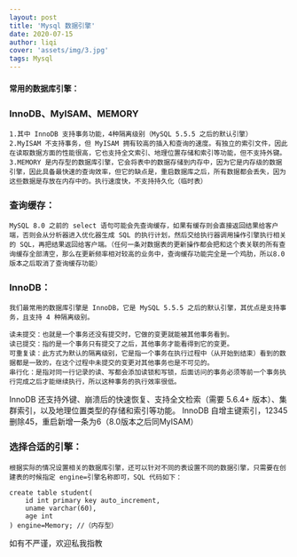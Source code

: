 ```yaml
---
layout: post
title: 'Mysql 数据引擎'
date: 2020-07-15
author: liqi
cover: 'assets/img/3.jpg'
tags: Mysql
---
```


#### 常用的数据库引擎：
### InnoDB、MyISAM、MEMORY 
	1.其中 InnoDB 支持事务功能，4种隔离级别（MySQL 5.5.5 之后的默认引擎）
	2.MyISAM 不支持事务，但 MyISAM 拥有较高的插入和查询的速度。有独立的索引文件，因此在读取数据方面的性能很高，它也支持全文索引、地理位置存储和索引等功能，但不支持外键。
	3.MEMORY 是内存型的数据库引擎，它会将表中的数据存储到内存中，因为它是内存级的数据引擎，因此具备最快速的查询效率，但它的缺点是，重启数据库之后，所有数据都会丢失，因为这些数据是存放在内存中的。执行速度快，不支持持久化（临时表）

### 查询缓存：
	MySQL 8.0 之前的 select 语句可能会先查询缓存，如果有缓存则会直接返回结果给客户端，否则会从分析器进入优化器生成 SQL 的执行计划，然后交给执行器调用操作引擎执行相关的 SQL，再把结果返回给客户端。（任何一条对数据表的更新操作都会把和这个表关联的所有查询缓存全部清空，那么在更新频率相对较高的业务中，查询缓存功能完全是一个鸡肋，所以8.0版本之后取消了查询缓存功能）

### InnoDB：
	我们最常用的数据库引擎是 InnoDB，它是 MySQL 5.5.5 之后的默认引擎，其优点是支持事务，且支持 4 种隔离级别。

	读未提交：也就是一个事务还没有提交时，它做的变更就能被其他事务看到。
	读已提交：指的是一个事务只有提交了之后，其他事务才能看得到它的变更。
	可重复读：此方式为默认的隔离级别，它是指一个事务在执行过程中（从开始到结束）看到的数据都是一致的，在这个过程中未提交的变更对其他事务也是不可见的。
	串行化：是指对同一行记录的读、写都会添加读锁和写锁，后面访问的事务必须等前一个事务执行完成之后才能继续执行，所以这种事务的执行效率很低。

InnoDB 还支持外键、崩溃后的快速恢复、支持全文检索（需要 5.6.4+ 版本）、集群索引，以及地理位置类型的存储和索引等功能。
InnoDB 自增主键索引，12345删除45，重启新增一条为6（8.0版本之后同MyISAM）


### 选择合适的引擎：
	根据实际的情况设置相关的数据库引擎，还可以针对不同的表设置不同的数据引擎，只需要在创建表的时候指定 engine=引擎名称即可，SQL 代码如下：

	create table student(
   		id int primary key auto_increment,
   		uname varchar(60),
   		age int
	) engine=Memory; //（内存型）

如有不严谨，欢迎私我指教
